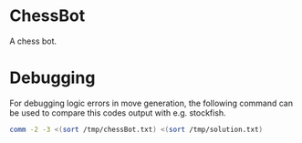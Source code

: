# ChessBot
A chess bot.


# Debugging
For debugging logic errors in move generation, the following command can be used to compare this codes output with e.g. stockfish.

``` bash
comm -2 -3 <(sort /tmp/chessBot.txt) <(sort /tmp/solution.txt)
```